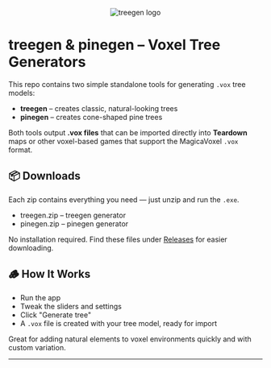 <p align="center">
  <img src="https://cdn.nostrcheck.me/fb7e6bb172c3dca7e29f7c7fcf3f57b2c82f5211db7e1f353efa272f9268e5e2.png" alt="treegen logo" />
</p>

# treegen & pinegen – Voxel Tree Generators

This repo contains two simple standalone tools for generating `.vox` tree models:

- **treegen** – creates classic, natural-looking trees
- **pinegen** – creates cone-shaped pine trees

Both tools output **.vox files** that can be imported directly into **Teardown** maps or other voxel-based games that support the MagicaVoxel `.vox` format.

## 📦 Downloads

Each zip contains everything you need — just unzip and run the `.exe`.

- treegen.zip – treegen generator
- pinegen.zip – pinegen generator

No installation required.
Find these files under [Releases](https://github.com/NGNT/treegen-pinegen/releases) for easier downloading.

## 🪵 How It Works

- Run the app
- Tweak the sliders and settings
- Click "Generate tree"
- A `.vox` file is created with your tree model, ready for import

Great for adding natural elements to voxel environments quickly and with custom variation.

---